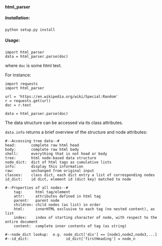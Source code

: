 <h4>html_parser</h4>

<h5>Installation:</h5>

	python setup.py install

<h5>Usage:</h5>

	import html_parser
	data = html_parser.parse(doc)

where `doc` is some html text. 

For instance:

	import requests
	import html_parser

	url = 'https://en.wikipedia.org/wiki/Special:Random'
	r = requests.get(url)
	doc = r.text

	data = html_parser.parse(doc)

The data structure can be accessed via its class attributes. 

`data.info` returns a brief overview of the structure and node attributes: 


	#--Accessing tree data--#
	head:       complete raw html head
	body:       complete raw html body
	shell:      everything that is not head or body
	tree:       html node-based data structure 			
	node_dict:  dict of html tags as cumulative lists
	info:       display this information
	raw:        unchanged from original input
	classes:    class dict, each dict entry a list of corresponding nodes
	id_dict:	id dict, element id (dict key) matched to node
	
	#--Properties of all nodes--#
		tag:      html tag/element
		attr:     attributes defined in html tag
		parent:   parent node
		children: child nodes (as list) in order
		html:     innerHTML exclusive to each tag (no nested content), as list
		index:    index of starting character of node, with respect to the entire document
		content:  complete inner contents of tag (as string)

	#--node_dict lookup:  e.g. node_dict['div'] == [node1,node2,node3,...]
	#--id_dict: 				id_dict['firstHeading'] = node_n